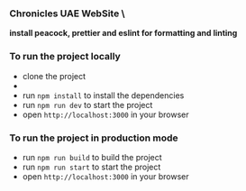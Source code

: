 ### Chronicles UAE WebSite \
**install peacock, prettier and eslint for formatting and linting**
### To run the project locally

* clone the project
* 
* run `npm install` to install the dependencies
* run `npm run dev` to start the project
* open `http://localhost:3000` in your browser

### To run the project in production mode
* run `npm run build` to build the project
* run `npm run start` to start the project
* open `http://localhost:3000` in your browser
